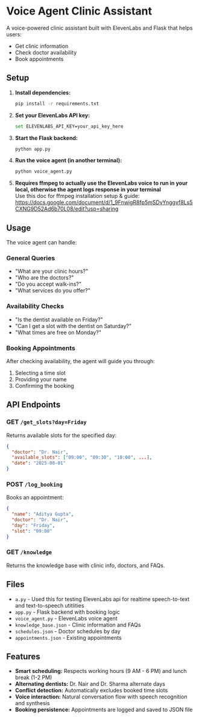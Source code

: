 # Voice Agent Clinic Assistant

A voice-powered clinic assistant built with ElevenLabs and Flask that helps users:
- Get clinic information
- Check doctor availability 
- Book appointments

## Setup

1. **Install dependencies:**
   ```bash
   pip install -r requirements.txt
   ```

2. **Set your ElevenLabs API key:**
   ```bash
   set ELEVENLABS_API_KEY=your_api_key_here
   ```

3. **Start the Flask backend:**
   ```bash
   python app.py
   ```

4. **Run the voice agent (in another terminal):**
   ```bash
   python voice_agent.py
   ```
5. **Requires ffmpeg to actually use the ElevenLabs voice to run in your local, otherwise the agent logs response in your terminal** <br>
   Use this doc for ffmpeg installation setup & guide: https://docs.google.com/document/d/1_9FnwigR8fp5mSDvYnggvf8Ls5CXNG9D52Ad6b70L08/edit?usp=sharing <br>


## Usage

The voice agent can handle:

### General Queries
- "What are your clinic hours?"
- "Who are the doctors?"
- "Do you accept walk-ins?"
- "What services do you offer?"

### Availability Checks
- "Is the dentist available on Friday?"
- "Can I get a slot with the dentist on Saturday?"
- "What times are free on Monday?"

### Booking Appointments
After checking availability, the agent will guide you through:
1. Selecting a time slot
2. Providing your name
3. Confirming the booking

## API Endpoints

### GET `/get_slots?day=Friday`
Returns available slots for the specified day:
```json
{
  "doctor": "Dr. Nair",
  "available_slots": ["09:00", "09:30", "10:00", ...],
  "date": "2025-08-01"
}
```

### POST `/log_booking`
Books an appointment:
```json
{
  "name": "Aditya Gupta",
  "doctor": "Dr. Nair", 
  "day": "Friday",
  "slot": "09:00"
}
```

### GET `/knowledge`
Returns the knowledge base with clinic info, doctors, and FAQs.

## Files

- `a.py` - Used this for testing ElevenLabs api for realtime speech-to-text and text-to-speech utitlities
- `app.py` - Flask backend with booking logic
- `voice_agent.py` - ElevenLabs voice agent
- `knowledge_base.json` - Clinic information and FAQs
- `schedules.json` - Doctor schedules by day
- `appointments.json` - Existing appointments

## Features

- **Smart scheduling:** Respects working hours (9 AM - 6 PM) and lunch break (1-2 PM)
- **Alternating dentists:** Dr. Nair and Dr. Sharma alternate days
- **Conflict detection:** Automatically excludes booked time slots
- **Voice interaction:** Natural conversation flow with speech recognition and synthesis
- **Booking persistence:** Appointments are logged and saved to JSON file